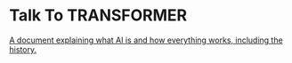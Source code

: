 # Talk To TRANSFORMER
[A document explaining what AI is and how everything works, including the history.](https://samrylanjamesharris.github.io/TalkToTRANSFORMER/TTT.html)
